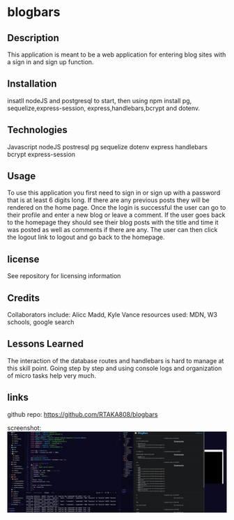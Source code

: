 # blogbars

## Description
This application is meant to be a web application for entering blog sites with a sign in and sign up function.

## Installation
insatll nodeJS and postgresql to start, then using npm install pg, sequelize,express-session, express,handlebars,bcrypt and dotenv.  

## Technologies
Javascript
nodeJS
postresql
pg
sequelize
dotenv
express
handlebars
bcrypt
express-session

## Usage
To use this application you first need to sign in or sign up with a password that is at least 6 digits long.  If there are any previous posts they will be rendered on the home page.  Once the login is successful the user can go to their profile and enter a new blog or leave a comment.  If the user goes back to the homepage they should see their blog posts with the title and time it was posted as well as comments if there are any. The user can then click the logout link to logout and go back to the homepage.

## license
See repository for licensing information 

## Credits
Collaborators include: Alicc Madd, Kyle Vance
resources used: MDN, W3 schools, google search

## Lessons Learned
The interaction of the database routes and handlebars is hard to manage at this skill point.  Going step by step and using console logs and organization of micro tasks help very much.

## links

github repo:
https://github.com/RTAKA808/blogbars

screenshot:
![alt text](public/images/blogbarsss.JPG)

